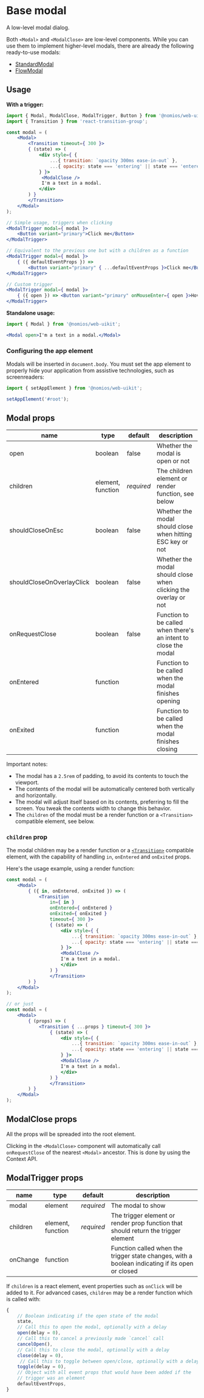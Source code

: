 # Base modal

A low-level modal dialog.

Both `<Modal>` and `<ModalClose>` are low-level components. While you can use them to implement higher-level modals, there are already the following ready-to-use modals:

- [StandardModal](/?path=/story/modal-standardmodal--standalone)
- [FlowModal](/?path=/story/modal-flowmodal--simple)

## Usage

**With a trigger:**

```jsx
import { Modal, ModalClose, ModalTrigger, Button } from '@nomios/web-uikit';
import { Transition } from 'react-transition-group';

const modal = (
    <Modal>
        <Transition timeout={ 300 }>
        { (state) => (
            <div style={ {
                ...{ transition: `opacity 300ms ease-in-out` },
                ...{ opacity: state === 'entering' || state === 'entered' ? 1 : 0 }
            } }>
             <ModalClose />
             I'm a text in a modal.
            </div>
        ) }
        </Transition>
    </Modal>
);

// Simple usage, triggers when clicking
<ModalTrigger modal={ modal }>
    <Button variant="primary">Click me</Button>
</ModalTrigger>

// Equivalent to the previous one but with a children as a function
<ModalTrigger modal={ modal }>
    { ({ defaultEventProps }) =>
        <Button variant="primary" { ...defaultEventProps }>Click me</Button> }
</ModalTrigger>

// Custom trigger
<ModalTrigger modal={ modal }>
    { ({ open }) => <Button variant="primary" onMouseEnter={ open }>Hover me</Button> }
</ModalTrigger>
```

**Standalone usage:**

```jsx
import { Modal } from '@nomios/web-uikit';

<Modal open>I'm a text in a modal.</Modal>
```

### Configuring the app element

Modals will be inserted in `document.body`. You must set the app element to properly hide your application from assistive technologies, such as screenreaders:

```js
import { setAppElement } from '@nomios/web-uikit';

setAppElement('#root');
```

## Modal props

| name | type | default | description |
| ---- | ---- | ------- | ----------- |
| open | boolean | false | Whether the modal is open or not |
| children | element, function | *required* | The children element or render function, see below |
| shouldCloseOnEsc | boolean | false | Whether the modal should close when hitting ESC key or not |
| shouldCloseOnOverlayClick | boolean | false | Whether the modal should close when clicking the overlay or not |
| onRequestClose | boolean | false | Function to be called when there\'s an intent to close the modal |
| onEntered | function | | Function to be called when the modal finishes opening |
| onExited | function | | Function to be called when the modal finishes closing |

Important notes:

- The modal has a `2.5rem` of padding, to avoid its contents to touch the viewport.
- The contents of the modal will be automatically centered both vertically and horizontally.
- The modal will adjust itself based on its contents, preferring to fill the screen. You tweak the contents width to change this behavior.
- The `children` of the modal must be a render function or a `<Transition>` compatible element, see below.

### `children` prop

The modal children may be a render function or a [`<Transition>`](http://reactcommunity.org/react-transition-group) compatible element, with the capability of handling `in`, `onEntered` and `onExited` props.

Here's the usage example, using a render function:

```jsx
const modal = (
    <Modal>
        { ({ in, onEntered, onExited }) => (
            <Transition
                in={ in }
                onEntered={ onEntered }
                onExited={ onExited }
                timeout={ 300 }>
                { (state) => (
                    <div style={ {
                        ...{ transition: `opacity 300ms ease-in-out` },
                        ...{ opacity: state === 'entering' || state === 'entered' ? 1 : 0 }
                    } }>
                    <ModalClose />
                    I'm a text in a modal.
                    </div>
                ) }
                </Transition>
        ) }
    </Modal>
);

// or just
const modal = (
    <Modal>
        { (props) => (
            <Transition { ...props } timeout={ 300 }>
                { (state) => (
                    <div style={ {
                        ...{ transition: `opacity 300ms ease-in-out` },
                        ...{ opacity: state === 'entering' || state === 'entered' ? 1 : 0 }
                    } }>
                    <ModalClose />
                    I'm a text in a modal.
                    </div>
                ) }
                </Transition>
        ) }
    </Modal>
);
```

## ModalClose props

All the props will be spreaded into the root element.

Clicking in the `<ModalClose>` component will automatically call `onRequestClose` of the nearest `<Modal>` ancestor. This is done by using the Context API.

## ModalTrigger props

| name | type | default | description |
| ---- | ---- | ------- | ----------- |
| modal | element | *required* | The modal to show |
| children | element, function | *required* | The trigger element or render prop function that should return the trigger element |
| onChange | function | | Function called when the trigger state changes, with a boolean indicating if its open or closed |

If `children` is a react element, event properties such as `onClick` will be added to it.
For advanced cases, `children` may be a render function which is called with:

```js
{
    // Boolean indicating if the open state of the modal
    state,
    // Call this to open the modal, optionally with a delay
    open(delay = 0),
    // Call this to cancel a previously made `cancel` call
    cancelOpen(),
    // Call this to close the modal, optionally with a delay
    close(delay = 0),
     // Call this to toggle between open/close, optionally with a delay
    toggle(delay = 0),
    // Object with all event props that would have been added if the
    // trigger was an element
    defaultEventProps,
}
```
